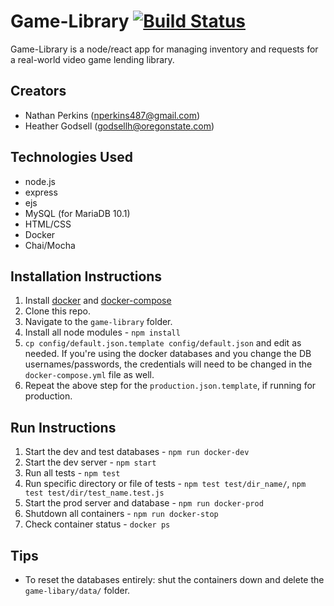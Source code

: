 # Game-Library [![Build Status](https://app.travis-ci.com/nathanperkins/game-library.svg?branch=master)](https://travis-ci.com/nathanperkins/game-library)

Game-Library is a node/react app for managing inventory and requests for a real-world video game lending library.

## Creators

- Nathan Perkins (nperkins487@gmail.com)
- Heather Godsell (godsellh@oregonstate.com)

## Technologies Used

- node.js
- express
- ejs
- MySQL (for MariaDB 10.1)
- HTML/CSS
- Docker
- Chai/Mocha

## Installation Instructions

1. Install [docker](https://docs.docker.com/install/) and [docker-compose](https://docs.docker.com/compose/install/)
1. Clone this repo.
1. Navigate to the `game-library` folder.
1. Install all node modules - `npm install`
1. `cp config/default.json.template config/default.json` and edit as needed. If you're using the docker databases and you change the DB usernames/passwords, the credentials will need to be changed in the `docker-compose.yml` file as well.
1. Repeat the above step for the `production.json.template`, if running for production.

## Run Instructions

1. Start the dev and test databases - `npm run docker-dev`
1. Start the dev server - `npm start`
1. Run all tests - `npm test`
1. Run specific directory or file of tests - `npm test test/dir_name/`, `npm test test/dir/test_name.test.js`
1. Start the prod server and database - `npm run docker-prod`
1. Shutdown all containers - `npm run docker-stop`
1. Check container status - `docker ps`

## Tips

- To reset the databases entirely: shut the containers down and delete the `game-libary/data/` folder.
